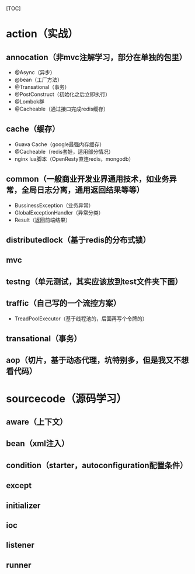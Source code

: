 [TOC]

# action（实战）
## annocation（非mvc注解学习，部分在单独的包里）
+ @Async（异步）
+ @bean（工厂方法）
+ @Transational（事务）
+ @PostConstruct（初始化之后立即执行）
+ @Lombok群
+ @Cacheable（通过接口完成redis缓存）
## cache（缓存）
+ Guava Cache（google最强内存缓存）
+ @Cacheable（redis套娃，适用部分情况）
+ nginx lua脚本（OpenResty直连redis，mongodb）
## common（一般商业开发业界通用技术，如业务异常，全局日志分离，通用返回结果等等）
+ BussinessException（业务异常）
+ GlobalExceptionHandler（异常分类）
+ Result（返回前端结果）
## distributedlock（基于redis的分布式锁）
## mvc
## testng（单元测试，其实应该放到test文件夹下面）
## traffic（自己写的一个流控方案）
+ TreadPoolExecutor（基于线程池的，后面再写个令牌的）
## transational（事务）
## aop（切片，基于动态代理，坑特别多，但是我又不想看代码）
# sourcecode（源码学习）
## aware（上下文）
## bean（xml注入）
## condition（starter，autoconfiguration配置条件）
## except
## initializer
## ioc
## listener
## runner
